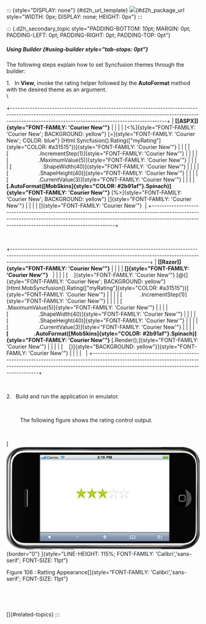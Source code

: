 ::: {style="DISPLAY: none"}
[](ms-xhelp:///?Id=d2h_url_template){#d2h_url_template} ![](!package_url!){#d2h_package_url style="WIDTH: 0px; DISPLAY: none; HEIGHT: 0px"}
:::

::: {.d2h_secondary_topic style="PADDING-BOTTOM: 10pt; MARGIN: 0pt; PADDING-LEFT: 0pt; PADDING-RIGHT: 0pt; PADDING-TOP: 0pt"}
##### Using Builder {#using-builder style="tab-stops: 0pt"}

The following steps explain how to set Syncfusion themes through the builder:

1.   In **View**, invoke the rating helper followed by the **AutoFormat** method with the desired theme as an argument.\
\

+---------------------------------------------------------------------------------------------------------------------------------------------------------------------------------------------------------------------------+
| **[\[ASPX\]]{style="FONT-FAMILY: 'Courier New'"}**                                                                                                                                                                        |
|                                                                                                                                                                                                                           |
| [\<%]{style="FONT-FAMILY: 'Courier New'; BACKGROUND: yellow"} [=]{style="FONT-FAMILY: 'Courier New'; COLOR: blue"} [Html.Syncfusion().Rating([\"myRating\"]{style="COLOR: #a31515"})]{style="FONT-FAMILY: 'Courier New'"} |
|                                                                                                                                                                                                                           |
| [                    .IncrementStep(1)]{style="FONT-FAMILY: 'Courier New'"}                                                                                                                                               |
|                                                                                                                                                                                                                           |
| [                    .MaximumValue(5)]{style="FONT-FAMILY: 'Courier New'"}                                                                                                                                                |
|                                                                                                                                                                                                                           |
| [                    .ShapeWidth(40)]{style="FONT-FAMILY: 'Courier New'"}                                                                                                                                                 |
|                                                                                                                                                                                                                           |
| [                    .ShapeHeight(40)]{style="FONT-FAMILY: 'Courier New'"}                                                                                                                                                |
|                                                                                                                                                                                                                           |
| [                    .CurrentValue(3)]{style="FONT-FAMILY: 'Courier New'"}                                                                                                                                                |
|                                                                                                                                                                                                                           |
| **[.AutoFormat([MobSkins]{style="COLOR: #2b91af"}.Spinach)]{style="FONT-FAMILY: 'Courier New'"}** [%\>]{style="FONT-FAMILY: 'Courier New'; BACKGROUND: yellow"} []{style="FONT-FAMILY: 'Courier New'"}                    |
|                                                                                                                                                                                                                           |
| []{style="FONT-FAMILY: 'Courier New'"}                                                                                                                                                                                    |
+---------------------------------------------------------------------------------------------------------------------------------------------------------------------------------------------------------------------------+

 

+--------------------------------------------------------------------------------------------------------------------------------------------------------------------------------------------------------------------+
| **[\[Razor\]]{style="FONT-FAMILY: 'Courier New'"}**                                                                                                                                                                |
|                                                                                                                                                                                                                    |
| **[]{style="FONT-FAMILY: 'Courier New'"}**                                                                                                                                                                         |
|                                                                                                                                                                                                                    |
| [    ]{style="FONT-FAMILY: 'Courier New'"} [\@{]{style="FONT-FAMILY: 'Courier New'; BACKGROUND: yellow"} [Html.MobSyncfusion().Rating([\"myRating\"]{style="COLOR: #a31515"})]{style="FONT-FAMILY: 'Courier New'"} |
|                                                                                                                                                                                                                    |
| [            .IncrementStep(1)]{style="FONT-FAMILY: 'Courier New'"}                                                                                                                                                |
|                                                                                                                                                                                                                    |
| [                    .MaximumValue(5)]{style="FONT-FAMILY: 'Courier New'"}                                                                                                                                         |
|                                                                                                                                                                                                                    |
| [                    .ShapeWidth(40)]{style="FONT-FAMILY: 'Courier New'"}                                                                                                                                          |
|                                                                                                                                                                                                                    |
| [                    .ShapeHeight(40)]{style="FONT-FAMILY: 'Courier New'"}                                                                                                                                         |
|                                                                                                                                                                                                                    |
| [                    .CurrentValue(3)]{style="FONT-FAMILY: 'Courier New'"}                                                                                                                                         |
|                                                                                                                                                                                                                    |
| **[                    .AutoFormat([MobSkins]{style="COLOR: #2b91af"}.Spinach)]{style="FONT-FAMILY: 'Courier New'"}** [.Render();]{style="FONT-FAMILY: 'Courier New'"}                                             |
|                                                                                                                                                                                                                    |
| [    [}]{style="BACKGROUND: yellow"}]{style="FONT-FAMILY: 'Courier New'"}                                                                                                                                          |
|                                                                                                                                                                                                                    |
|                                                                                                                                                                                                                    |
+--------------------------------------------------------------------------------------------------------------------------------------------------------------------------------------------------------------------+

 

2.   Build and run the application in emulator.

 

         The following figure shows the rating control output.

 

[ ![Description: C:\\Users\\krishnarajd\\Desktop\\raap.png](ImagesExt/image103_189.jpg){border="0"} ]{style="LINE-HEIGHT: 115%; FONT-FAMILY: 'Calibri','sans-serif'; FONT-SIZE: 11pt"}

Figure 106 : Ratting Appearance[]{style="FONT-FAMILY: 'Calibri','sans-serif'; FONT-SIZE: 11pt"}

 

 

[]{#related-topics}
:::
